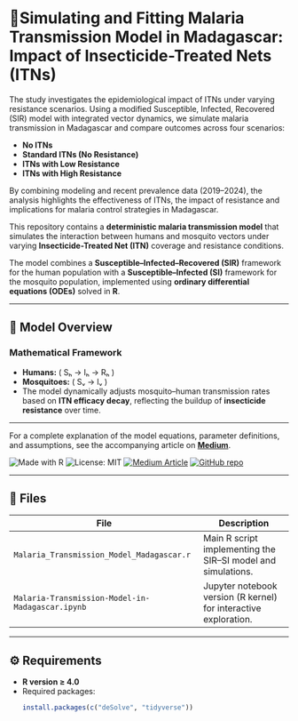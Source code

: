 # 🦟Simulating and Fitting Malaria Transmission Model in Madagascar: Impact of Insecticide-Treated Nets (ITNs)

The study investigates the epidemiological impact of ITNs under varying resistance scenarios. Using a modified Susceptible, Infected, Recovered (SIR) model with integrated vector dynamics, we simulate malaria transmission in Madagascar and compare outcomes across four scenarios:

- **No ITNs**
- **Standard ITNs (No Resistance)**
- **ITNs with Low Resistance**
- **ITNs with High Resistance**


By combining modeling and recent prevalence data (2019–2024), the analysis highlights the effectiveness of ITNs, the impact of resistance and implications for malaria control strategies in Madagascar.


This repository contains a **deterministic malaria transmission model** that simulates the interaction between humans and mosquito vectors under varying **Insecticide-Treated Net (ITN)** coverage and resistance conditions.  

The model combines a **Susceptible–Infected–Recovered (SIR)** framework for the human population with a **Susceptible–Infected (SI)** framework for the mosquito population, implemented using **ordinary differential equations (ODEs)** solved in **R**.

---

## 📘 Model Overview

### Mathematical Framework
- **Humans:** ( Sₕ → Iₕ → Rₕ )  
- **Mosquitoes:** ( Sᵥ → Iᵥ )  
- The model dynamically adjusts mosquito–human transmission rates based on **ITN efficacy decay**, reflecting the buildup of **insecticide resistance** over time.

---


For a complete explanation of the model equations, parameter definitions, and assumptions, see the accompanying article on **[Medium](https://medium.com/@freshsafoduker300/simulating-and-fitting-malaria-transmission-model-in-madagascar-impact-of-insecticide-treated-nets-fd9c10d4cda4)**.


![Made with R](https://img.shields.io/badge/Made%20with-R-276DC3?style=for-the-badge&logo=r&logoColor=white)
![License: MIT](https://img.shields.io/badge/License-MIT-green.svg?style=for-the-badge)
[![Medium Article](https://img.shields.io/badge/Read%20on-Medium-black?style=for-the-badge&logo=medium)](https://medium.com/@freshsafoduker300/simulating-and-fitting-malaria-transmission-model-in-madagascar-impact-of-insecticide-treated-nets-fd9c10d4cda4)
[![GitHub repo](https://img.shields.io/badge/View%20on-GitHub-181717?style=for-the-badge&logo=github)](https://github.com/Nana-Safo-Duker/Malaria_Transmission_Model_Madagascar)


---

## 🧩 Files

| File | Description |
|------|--------------|
| `Malaria_Transmission_Model_Madagascar.r` | Main R script implementing the SIR–SI model and simulations. |
| `Malaria-Transmission-Model-in-Madagascar.ipynb` | Jupyter notebook version (R kernel) for interactive exploration. |

---

## ⚙️ Requirements

- **R version ≥ 4.0**
- Required packages:
  ```r
  install.packages(c("deSolve", "tidyverse"))
